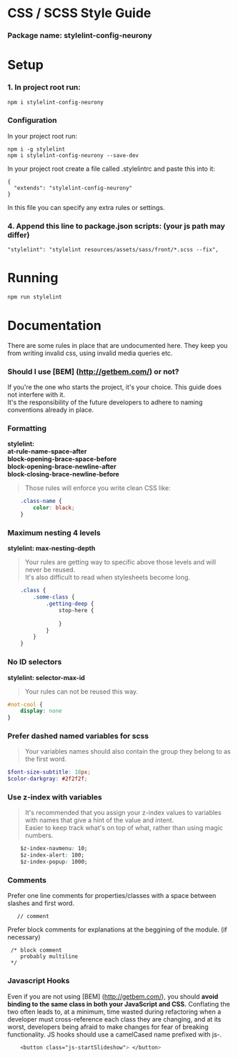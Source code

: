 # CSS / SCSS Style Guide

### Package name: stylelint-config-neurony

# Setup

### 1. In project root run:
```sh
npm i stylelint-config-neurony
```

### Configuration

In your project root run:
```
npm i -g stylelint
npm i stylelint-config-neurony --save-dev
```
 In your project root create a file called .stylelintrc and paste this into it: 
```
{   
  "extends": "stylelint-config-neurony"
}
```
In this file you can specify any extra rules or settings.

### 4. Append this line to package.json scripts: (your js path may differ)
```
"stylelint": "stylelint resources/assets/sass/front/*.scss --fix",
```

# Running

```sh
npm run stylelint
```

# Documentation


There are some rules in place that are undocumented here. They keep you from writing invalid css, using invalid media queries etc.     


### Should I use [BEM] (http://getbem.com/) or not? 

If you're the one who starts the project, it's your choice. This guide does not interfere with it. <br>
It's the responsibility of the future developers to adhere to naming conventions already in place.

### Formatting

**stylelint: <br>
at-rule-name-space-after <br>
              block-opening-brace-space-before  <br>
              block-opening-brace-newline-after  <br>
              block-closing-brace-newline-before**

>Those rules will enforce you write clean CSS like:

```scss
    .class-name {
        color: black;
    }
```
       
### Maximum nesting 4 levels
   
**stylelint: max-nesting-depth**

>Your rules are getting way to specific above those levels and will never be reused. <br>
 It's also difficult to read when stylesheets become long.
    
```scss
    .class {
        .some-class {
            .getting-deep {
                stop-here {
                
                }
            }
        }
    }
```

### No ID selectors

**stylelint: selector-max-id**
>Your rules can not be reused this way.
    
```scss
#not-cool {
    display: none
}
```

### Prefer dashed named variables for scss

>Your variables names should also contain the group they belong to as the first word.
    
```scss 
$font-size-subtitle: 18px;
$color-darkgray: #2f2f2f;
```
   
### Use z-index with variables
    
>It's recommended that you assign your z-index values to variables with names that give a hint of the value and intent. <br>
    Easier to keep track what's on top of what, rather than using magic numbers.
    
```css
    $z-index-navmenu: 10;
    $z-index-alert: 100;
    $z-index-popup: 1000;
```
      
### Comments
Prefer one line comments for properties/classes with a space between slashes and first word.
```
   // comment
```
Prefer block comments for explanations at the beggining of the module. (if necessary)
```
 /* block comment 
    probably multiline
 */    
```

    
### Javascript Hooks
    
Even if you are not using [BEM] (http://getbem.com/), you should **avoid binding to the same class in both your JavaScript and CSS.**
    Conflating the two often leads to, at a minimum, time wasted during refactoring when a developer must cross-reference each class they are changing, and at its worst, developers being afraid to make changes for fear of breaking functionality.
    JS hooks should use a camelCased name prefixed with js-.
    
```css
    <button class="js-startSlideshow"> </button>
```
  
